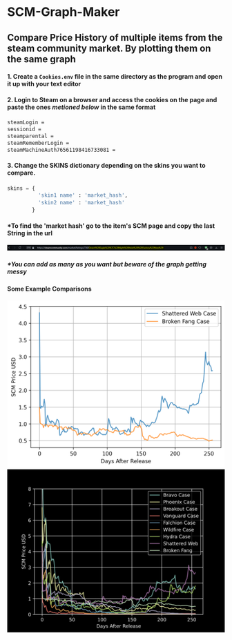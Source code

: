 # SCM-Graph-Maker
## Compare Price History of multiple items from the steam community market. By plotting them on the same graph

#### 1. Create a `Cookies.env` file in the same directory as the program and open it up with your text editor
#### 2. Login to Steam on a browser and access the cookies on the page and paste the ones *metioned below* in the same format

```env
steamLogin =
sessionid =
steamparental =
steamRememberLogin =
steamMachineAuth76561198416733081 =
```

#### 3. Change the SKINS dictionary depending on the skins you want to compare. 

```python
skins = { 
          'skin1 name' : 'market_hash',
          'skin2 name' : 'market_hash'
        }
```
#### \*To find the 'market hash' go to the item's SCM page and copy the last String in the url
![Broken Fang vs Shattered Web](market_hash.png)
##### __\*You can add as many as you want but beware of the graph getting messy__

#### Some Example Comparisons

![Broken Fang vs Shattered Web](plot.png)
![Glove Case vs Hydra Case](plot3.svg)
